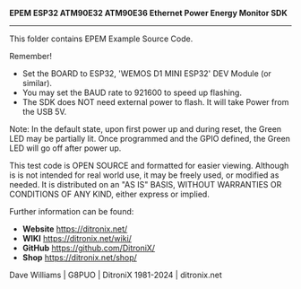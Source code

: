 **EPEM ESP32 ATM90E32 ATM90E36 Ethernet Power Energy Monitor SDK**

------------

This folder contains EPEM Example Source Code.

  Remember!
  - Set the BOARD to ESP32, 'WEMOS D1 MINI ESP32' DEV Module (or similar).
  - You may set the BAUD rate to 921600 to speed up flashing.
  - The SDK does NOT need external power to flash.  It will take Power from the USB 5V.
  
  Note: In the default state, upon first power up and during reset, the Green LED may be partially lit. Once programmed and the GPIO defined, the Green LED will go off after power up.

  This test code is OPEN SOURCE and formatted for easier viewing.  Although is is not intended for real world use, it may be freely used, or modified as needed.
  It is distributed on an "AS IS" BASIS, WITHOUT WARRANTIES OR CONDITIONS OF ANY KIND, either express or implied.


Further information can be found:

- **Website** https://ditronix.net/
- **WIKI**  https://ditronix.net/wiki/
- **GitHub**  https://github.com/DitroniX/
- **Shop**  https://ditronix.net/shop/

Dave Williams | G8PUO | DitroniX 1981-2024 | ditronix.net
